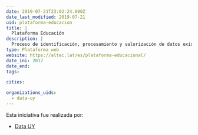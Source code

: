 ```yaml
---
date: 2019-07-21T23:02:24.000Z
date_last_modified: 2019-07-21
uid: plataforma-educacion
title: |
  Plataforma Educación
description: |
  Proceso de identificación, procesamiento y valorización de datos existentes en el Consejo de Educación Secundaria y otros organismos de la educación en Uruguay, proceso de consulta y co-creación con actores de gobierno, sociedad civil, padres y alumnos para el co-diseño de una plataforma para la visualización y reuso de esos datos.
type: Plataforma web
website: https://altec.lat/es/plataforma-educacional/
date_ini: 2017
date_end: 
tags:

cities: 

organizations_uids:
  - data-uy
---
```


Esta iniciativa fue realizada por:

- [Data UY](/organizaciones/data-uy)
